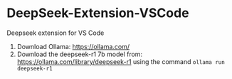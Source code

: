 # DeepSeek-Extension-VSCode
 Deepseek extension for VS Code


1. Download Ollama: https://ollama.com/
2. Download the deepseek-r1 7b model from: https://ollama.com/library/deepseek-r1 using the command `ollama run deepseek-r1`
